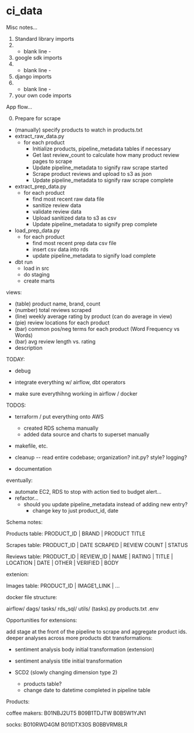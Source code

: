 # ci_data

Misc notes...

1. Standard library imports
2. - blank line -
3. google sdk imports
4. - blank line -
5. django imports
6. - blank line -
7. your own code imports

App flow...

0. Prepare for scrape
- (manually) specify products to watch in products.txt
- extract_raw_data.py
    - for each product
        - Initialize products, pipeline_metadata tables if necessary
        - Get last review_count to calculate how many product review pages to scrape
        - Update pipeline_metadata to signify raw scrape started
        - Scrape product reviews and upload to s3 as json
        - Update pipeline_metadata to signify raw scrape complete
- extract_prep_data.py
    - for each product
        - find most recent raw data file
        - sanitize review data
        - validate review data
        - Upload sanitized data to s3 as csv
        - Update pipeline_metadata to signify prep complete
- load_prep_data.py
    - for each product
        - find most recent prep data csv file
        - insert csv data into rds
        - update pipeline_metadata to signify load complete
- dbt run
    - load in src
    - do staging
    - create marts


views:
- (table) product name, brand, count
- (number) total reviews scraped
- (line) weekly average rating by product (can do average in view)
- (pie) review locations for each product
- (bar) common pos/neg terms for each product (Word Frequency vs Words)
- (bar) avg review length vs. rating
- description

TODAY:
- debug
    
- integrate everything w/ airflow, dbt operators
- make sure everythihng working in airflow / docker


TODOS:

- terraform / put everything onto AWS
    - created RDS schema manually
    - added data source and charts to superset manually
- makefile, etc.
- cleanup -- read entire codebase; organization? init.py? style? logging?
    
- documentation

eventually:
- automate EC2, RDS to stop with action tied to budget alert...
- refactor...
    - should you update pipeline_metadata instead of adding new entry?
        - change key to just product_id, date


Schema notes:

Products table:
PRODUCT_ID | BRAND | PRODUCT TITLE

Scrapes table:
PRODUCT_ID | DATE SCRAPED | REVIEW COUNT | STATUS

Reviews table:
PRODUCT_ID | REVIEW_ID | NAME | RATING | TITLE | LOCATION | DATE | OTHER | VERIFIED | BODY

extenion:

Images table:
PRODUCT_ID | IMAGE1_LINK | ...


docker file structure:

airflow/
    dags/
    tasks/
        rds_sql/
        utils/
        (tasks).py
        products.txt
    .env


Opportunities for extensions:

add stage at the front of the pipeline to scrape and aggregate product ids. deeper analyses across more products
dbt transformations:

- sentiment analysis body initial transformation (extension)
- sentiment analysis title initial transformation


- SCD2 (slowly changing dimension type 2)
    - products table?
    - change date to datetime completed in pipeline table

Products:

coffee makers:
B01NBJ2UT5
B09B1TDJTW
B0B5W1YJN1

socks:
B010RWD4GM
B01IDTX30S
B0BBVRM8LR